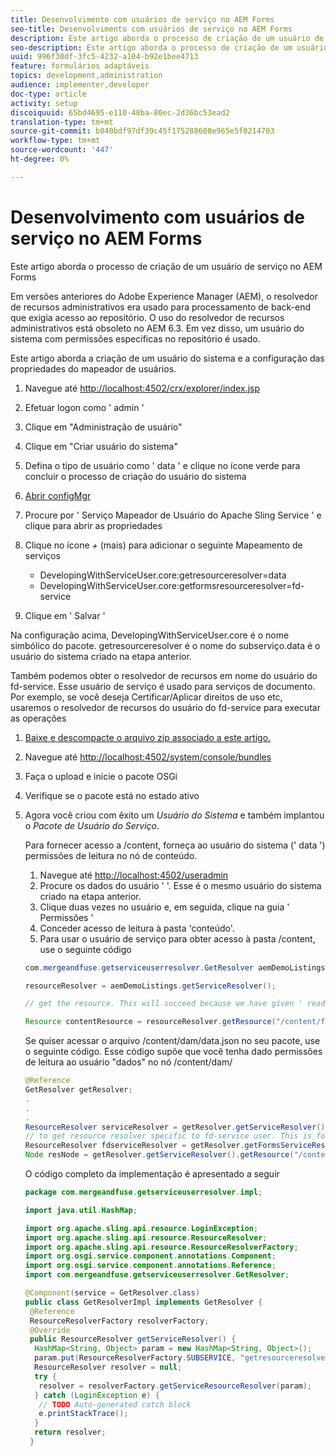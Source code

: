 ```yaml
---
title: Desenvolvimento com usuários de serviço no AEM Forms
seo-title: Desenvolvimento com usuários de serviço no AEM Forms
description: Este artigo aborda o processo de criação de um usuário de serviço no AEM Forms
seo-description: Este artigo aborda o processo de criação de um usuário de serviço no AEM Forms
uuid: 996f30df-3fc5-4232-a104-b92e1bee4713
feature: formulários adaptáveis
topics: development,administration
audience: implementer,developer
doc-type: article
activity: setup
discoiquuid: 65bd4695-e110-48ba-80ec-2d36bc53ead2
translation-type: tm+mt
source-git-commit: b040bdf97df39c45f175288608e965e5f0214703
workflow-type: tm+mt
source-wordcount: '447'
ht-degree: 0%

---
```



# Desenvolvimento com usuários de serviço no AEM Forms

Este artigo aborda o processo de criação de um usuário de serviço no AEM Forms

Em versões anteriores do Adobe Experience Manager (AEM), o resolvedor de recursos administrativos era usado para processamento de back-end que exigia acesso ao repositório. O uso do resolvedor de recursos administrativos está obsoleto no AEM 6.3. Em vez disso, um usuário do sistema com permissões específicas no repositório é usado.

Este artigo aborda a criação de um usuário do sistema e a configuração das propriedades do mapeador de usuários.

1. Navegue até [http://localhost:4502/crx/explorer/index.jsp](http://localhost:4502/crx/explorer/index.jsp)
1. Efetuar logon como &#39; admin &#39;
1. Clique em &quot;Administração de usuário&quot;
1. Clique em &quot;Criar usuário do sistema&quot;
1. Defina o tipo de usuário como &#39; data &#39; e clique no ícone verde para concluir o processo de criação do usuário do sistema
1. [Abrir configMgr](http://localhost:4502/system/console/configMgr)
1. Procure por &#39; Serviço Mapeador de Usuário do Apache Sling Service &#39; e clique para abrir as propriedades
1. Clique no ícone *+* (mais) para adicionar o seguinte Mapeamento de serviços

   * DevelopingWithServiceUser.core:getresourceresolver=data
   * DevelopingWithServiceUser.core:getformsresourceresolver=fd-service

1. Clique em &#39; Salvar &#39;

Na configuração acima, DevelopingWithServiceUser.core é o nome simbólico do pacote. getresourceresolver é o nome do subserviço.data é o usuário do sistema criado na etapa anterior.

Também podemos obter o resolvedor de recursos em nome do usuário do fd-service. Esse usuário de serviço é usado para serviços de documento. Por exemplo, se você deseja Certificar/Aplicar direitos de uso etc, usaremos o resolvedor de recursos do usuário do fd-service para executar as operações

1. [Baixe e descompacte o arquivo zip associado a este artigo.](assets/developingwithserviceuser.zip)
1. Navegue até [http://localhost:4502/system/console/bundles](http://localhost:4502/system/console/bundles)
1. Faça o upload e inicie o pacote OSGi
1. Verifique se o pacote está no estado ativo
1. Agora você criou com êxito um *Usuário do Sistema* e também implantou o *Pacote de Usuário do Serviço*.

   Para fornecer acesso a /content, forneça ao usuário do sistema (&#39; data &#39;) permissões de leitura no nó de conteúdo.

   1. Navegue até [http://localhost:4502/useradmin](http://localhost:4502/useradmin)
   1. Procure os dados do usuário &#39; &#39;. Esse é o mesmo usuário do sistema criado na etapa anterior.
   1. Clique duas vezes no usuário e, em seguida, clique na guia &#39; Permissões &#39;
   1. Conceder acesso de leitura à pasta &#39;conteúdo&#39;.
   1. Para usar o usuário de serviço para obter acesso à pasta /content, use o seguinte código

   ```java
   com.mergeandfuse.getserviceuserresolver.GetResolver aemDemoListings = sling.getService(com.mergeandfuse.getserviceuserresolver.GetResolver.class);
   
   resourceResolver = aemDemoListings.getServiceResolver();
   
   // get the resource. This will succeed because we have given ' read ' access to the content node
   
   Resource contentResource = resourceResolver.getResource("/content/forms/af/sandbox/abc.pdf");
   ```

   Se quiser acessar o arquivo /content/dam/data.json no seu pacote, use o seguinte código. Esse código supõe que você tenha dado permissões de leitura ao usuário &quot;dados&quot; no nó /content/dam/

   ```java
   @Reference
   GetResolver getResolver;
   .
   .
   .
   ResourceResolver serviceResolver = getResolver.getServiceResolver();
   // to get resource resolver specific to fd-service user. This is for Document Services
   ResourceResolver fdserviceResolver = getResolver.getFormsServiceResolver();
   Node resNode = getResolver.getServiceResolver().getResource("/content/dam/data.json").adaptTo(Node.class);
   ```

   O código completo da implementação é apresentado a seguir

   ```java
   package com.mergeandfuse.getserviceuserresolver.impl;
   
   import java.util.HashMap;
   
   import org.apache.sling.api.resource.LoginException;
   import org.apache.sling.api.resource.ResourceResolver;
   import org.apache.sling.api.resource.ResourceResolverFactory;
   import org.osgi.service.component.annotations.Component;
   import org.osgi.service.component.annotations.Reference;
   import com.mergeandfuse.getserviceuserresolver.GetResolver;
   
   @Component(service = GetResolver.class)
   public class GetResolverImpl implements GetResolver {
    @Reference
    ResourceResolverFactory resolverFactory;
    @Override
    public ResourceResolver getServiceResolver() {
     HashMap<String, Object> param = new HashMap<String, Object>();
     param.put(ResourceResolverFactory.SUBSERVICE, "getresourceresolver");
     ResourceResolver resolver = null;
     try {
      resolver = resolverFactory.getServiceResourceResolver(param);
     } catch (LoginException e) {
      // TODO Auto-generated catch block
      e.printStackTrace();
     }
     return resolver;
    }
   ```

